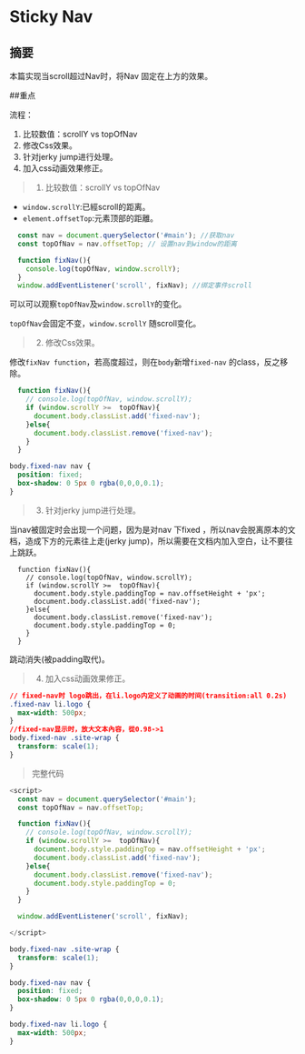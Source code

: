 # Sticky Nav

## 摘要

本篇实现当scroll超过Nav时，将Nav 固定在上方的效果。

##重点

流程：

1. 比较数值：scrollY vs topOfNav
2. 修改Css效果。
3. 针对jerky jump进行处理。
4. 加入css动画效果修正。

> 01. 比较数值：scrollY vs topOfNav


- `window.scrollY`:已經scroll的距离。
- `element.offsetTop`:元素顶部的距離。

```javascript
  const nav = document.querySelector('#main'); //获取nav
  const topOfNav = nav.offsetTop; // 设置nav到window的距离

  function fixNav(){
    console.log(topOfNav, window.scrollY);
  }
  window.addEventListener('scroll', fixNav); //绑定事件scroll
```

可以可以观察`topOfNav`及`window.scrollY`的变化。

`topOfNav`会固定不变，`window.scrollY` 随scroll变化。


>02. 修改Css效果。

修改`fixNav function`，若高度超过，则在`body`新增`fixed-nav` 的class，反之移除。

```javascript
  function fixNav(){
    // console.log(topOfNav, window.scrollY);
    if (window.scrollY >=  topOfNav){
      document.body.classList.add('fixed-nav');
    }else{
      document.body.classList.remove('fixed-nav');
    }
  }
```

```css
body.fixed-nav nav {
  position: fixed;
  box-shadow: 0 5px 0 rgba(0,0,0,0.1);
}
```


>03. 针对jerky jump进行处理。


当nav被固定时会出现一个问题，因为是对nav 下fixed ，所以nav会脱离原本的文档，造成下方的元素往上走(jerky jump)，所以需要在文档内加入空白，让不要往上跳跃。

```javascript元素
  function fixNav(){
    // console.log(topOfNav, window.scrollY);
    if (window.scrollY >=  topOfNav){
      document.body.style.paddingTop = nav.offsetHeight + 'px';
      document.body.classList.add('fixed-nav');
    }else{
      document.body.classList.remove('fixed-nav');
      document.body.style.paddingTop = 0;
    }
  }
```

跳动消失(被padding取代)。


>04. 加入css动画效果修正。

```css
// fixed-nav时 logo跳出，在li.logo内定义了动画的时间(transition:all 0.2s)
.fixed-nav li.logo { 
  max-width: 500px;
}
//fixed-nav显示时，放大文本內容，從0.98->1
body.fixed-nav .site-wrap {
  transform: scale(1);
}
```

>完整代码

```javascript
<script>
  const nav = document.querySelector('#main');
  const topOfNav = nav.offsetTop;

  function fixNav(){
    // console.log(topOfNav, window.scrollY);
    if (window.scrollY >=  topOfNav){
      document.body.style.paddingTop = nav.offsetHeight + 'px';
      document.body.classList.add('fixed-nav');
    }else{
      document.body.classList.remove('fixed-nav');
      document.body.style.paddingTop = 0;
    }
  }

  window.addEventListener('scroll', fixNav);

</script>
```

```css
body.fixed-nav .site-wrap {
  transform: scale(1);
}

body.fixed-nav nav {
  position: fixed;
  box-shadow: 0 5px 0 rgba(0,0,0,0.1);
}

body.fixed-nav li.logo {
  max-width: 500px;
}
```

